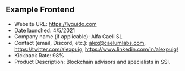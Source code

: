## Example Frontend
- Website URL: https://lyquido.com
- Date launched: 4/5/2021
- Company name (if applicable): Alfa Caeli SL 
- Contact (email, Discord, etc.): alex@caelumlabs.com, https://twitter.com/alexpuig, https://www.linkedin.com/in/alexpuig/
- Kickback Rate: 98%
- Product Description: Blockchain advisors and specialists in SSI. 
